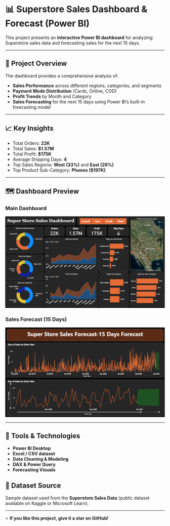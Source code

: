 # 📊 Superstore Sales Dashboard & Forecast (Power BI)

This project presents an **interactive Power BI dashboard** for analyzing Superstore sales data and forecasting sales for the next 15 days.

---

## 🧠 Project Overview
The dashboard provides a comprehensive analysis of:
- **Sales Performance** across different regions, categories, and segments  
- **Payment Mode Distribution** (Cards, Online, COD)  
- **Profit Trends** by Month and Category  
- **Sales Forecasting** for the next 15 days using Power BI’s built-in forecasting model  

---

## 📈 Key Insights
- Total Orders: **22K**  
- Total Sales: **$1.57M**  
- Total Profit: **$175K**  
- Average Shipping Days: **4**  
- Top Sales Regions: **West (33%)** and **East (29%)**  
- Top Product Sub-Category: **Phones ($197K)**  

---

## 🗺️ Dashboard Preview

### Main Dashboard
![Superstore Dashboard](Dashboard.png)

### Sales Forecast (15 Days)
![Sales Forecast](Sales%20Forecast.png)

---

## 🧰 Tools & Technologies
- **Power BI Desktop**
- **Excel / CSV dataset**
- **Data Cleaning & Modeling**
- **DAX & Power Query**
- **Forecasting Visuals**



## 📂 Dataset Source
Sample dataset used from the **Superstore Sales Data** (public dataset available on Kaggle or Microsoft Learn).

---


⭐ **If you like this project, give it a star on GitHub!**
